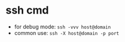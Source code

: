 ssh cmd
=======

- for debug mode: `ssh -vvv host@domain`
- common use: `ssh -X host@domain -p port`
